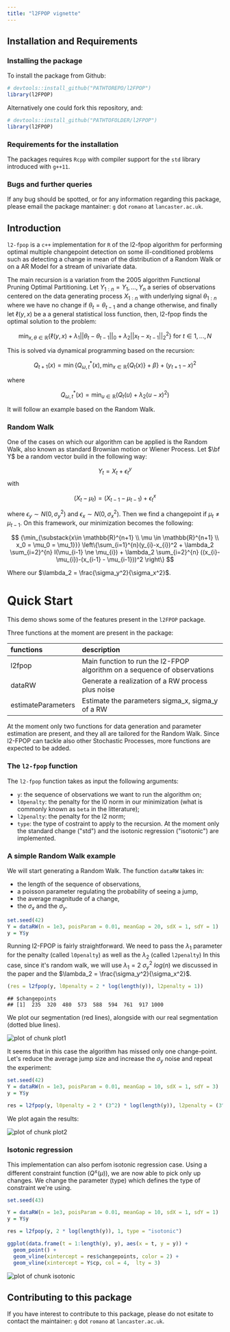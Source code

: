 ```yaml
---
title: "l2FPOP vignette"
---
```




## Installation and Requirements

### Installing the package

To install the package from Github: 


```r
# devtools::install_github("PATHTOREPO/l2FPOP")
library(l2FPOP)
```


Alternatively one could fork this repository, and: 


```r
# devtools::install_github("PATHTOFOLDER/l2FPOP")
library(l2FPOP)
```


### Requirements for the installation

The packages requires `Rcpp` with compiler support for the `std` library introduced with `g++11`.


### Bugs and further queries

If any bug should be spotted, or for any information regarding this package, please email the package mantainer: `g` dot `romano` at `lancaster.ac.uk`.

## Introduction

`l2-fpop` is a `c++` implementation for `R` of the l2-fpop algorithm for performing optimal multiple changepoint detection on some ill-conditioned problems such as detecting a change in mean of the distribution of a Random Walk or on a AR Model for a stream of univariate data.

The main recursion is a variation from the 2005 algorithm Functional Pruning Optimal Partitioning. Let $Y_{1:n} = {Y_1, \dots, Y_n}$ a series of observations centered on the data generating process $X_{1:n}$ with underlying signal $\theta_{1:n}$ where we have no change if $\theta_t = \theta_{t-1}$ and a change otherwise, and finally let $\ell(y, x)$ be a a general statistical loss function, then, l2-fpop finds the optimal solution to the problem:

$$
 \min_{x, \theta \in \mathbb{R}} \left\{  \ell(y, x) + \lambda_1 ||\theta_t - \theta_{t - 1}||_0 + \lambda_2 ||x_t - x_{t - 1}||_2^2 \right\} \ \text{for} \ t \in {1, ..., N}
$$

This is solved via dynamical programming based on the recursion:

$$
Q_{t+1}(x) = \min \left\lbrace Q^*_{\omega,t}(x),\,\min_{x \in \mathbb{R}}\{Q_{t}(x)\} + \beta \right\rbrace + (y_{t+1}-x)^2
$$

where

$$
Q^*_{\omega,t}(x) = \min_{u \in \mathbb{R}}\left(Q_{t}(u) + \lambda_2 (u-x)^2 \right)
$$

It will follow an example based on the Random Walk. 

### Random Walk

One of the cases on which our algorithm can be applied is the Random Walk, also known as standard Brownian motion or Wiener Process. Let $\bf Y$ be a random vector build in the following way:

$$
Y_t = X_t + \epsilon_t^y
$$
with

$$
(X_{t} - \mu_{t}) = (X_{t-1} - \mu_{t-1}) + \epsilon_{t}^x
$$

where $\epsilon_y \sim N(0, \sigma^2_y)$ and $\epsilon_x \sim N(0, \sigma^2_x)$. Then we find a changepoint if $\mu_t \neq \mu_{t-1}$. On this framework, our minimization becomes the following: 

$$
{\min_{\substack{x\in \mathbb{R}^{n+1} \\ \mu \in \mathbb{R}^{n+1} \\ x_0 = \mu_0 = \mu_1}}} 
 \left\{\sum_{i=1}^{n}(y_{i}-x_{i})^2 + \lambda_2 \sum_{i=2}^{n} I(\mu_{i-1} \ne \mu_{i}) + \lambda_2 \sum_{i=2}^{n} ((x_{i}-\mu_{i})-(x_{i-1} - \mu_{i-1}))^2 \right\}
$$

Where our $\lambda_2 = \frac{\sigma_y^2}{\sigma_x^2}$.

# Quick Start

This demo shows some of the features present in the `l2FPOP` package. 

Three functions at the moment are present in the package:


|functions          |description                                                              |
|:------------------|:------------------------------------------------------------------------|
|l2fpop             |Main function to run the l2-FPOP algorithm on a sequence of observations |
|dataRW             |Generate a realization of a RW process plus noise                        |
|estimateParameters |Estimate the parameters sigma_x, sigma_y of a RW                         |

At the moment only two functions for data generation and parameter estimation are present, and they all are tailored for the Random Walk. Since l2-FPOP can tackle also other Stochastic Processes, more functions are expected to be added.

### The `l2-fpop` function

The `l2-fpop` function takes as input the following arguments:

- `y`: the sequence of observations we want to run the algorithm on;
- `l0penalty`: the penalty for the l0 norm in our minimization (what is commonly known as `beta` in the litterature);
- `l2penalty`: the penalty for the l2 norm;
- `type`: the type of costraint to apply to the recursion. At the moment only the standard change ("std") and the isotonic regression ("isotonic") are implemented.

### A simple Random Walk example

We will start generating a Random Walk. The function `dataRW` takes in:

- the length of the sequence of observations,
- a poisson parameter regulating the probability of seeing a jump,
- the average magnitude of a change,
- the $\sigma_x$ and the $\sigma_y$.


```r
set.seed(42)
Y = dataRW(n = 1e3, poisParam = 0.01, meanGap = 20, sdX = 1, sdY = 1)
y = Y$y
```

Running l2-FPOP is fairly straightforward. We need to pass the $\lambda_1$ parameter for the penalty (called `l0penalty`) as well as the $\lambda_2$ (called `l2penalty`)
In this case, since it's random walk, we will use $\lambda_1 = 2 \ \sigma_y^2 \ log(n)$ we discussed in the paper and the $\lambda_2 = \frac{\sigma_y^2}{\sigma_x^2}$.


```r
(res = l2fpop(y, l0penalty = 2 * log(length(y)), l2penalty = 1))
```

```
## $changepoints
## [1]  235  320  480  573  588  594  761  917 1000
```

We plot our segmentation (red lines), alongside with our real segmentation (dotted blue lines).

![plot of chunk plot1](figure/plot1-1.png)

It seems that in this case the algorithm has missed only one change-point. Let's reduce the average jump size and increase the $\sigma_y$ noise and repeat the experiment:


```r
set.seed(42)
Y = dataRW(n = 1e3, poisParam = 0.01, meanGap = 10, sdX = 1, sdY = 3)
y = Y$y

res = l2fpop(y, l0penalty = 2 * (3^2) * log(length(y)), l2penalty = (3^2) / 1)
```

We plot again the results:

![plot of chunk plot2](figure/plot2-1.png)

### Isotonic regression

This implementation can also perfom isotonic regression case. Using a different constraint function ($Q^{\leq}(\mu)$), we are now able to pick only up changes. We change the parameter (type) which defines the type of constraint we're using.


```r
set.seed(43)

Y = dataRW(n = 1e3, poisParam = 0.01, meanGap = 10, sdX = 1, sdY = 1)
y = Y$y

res = l2fpop(y, 2 * log(length(y)), 1, type = "isotonic")

ggplot(data.frame(t = 1:length(y), y), aes(x = t, y = y)) +
  geom_point() +
  geom_vline(xintercept = res$changepoints, color = 2) +
  geom_vline(xintercept = Y$cp, col = 4,  lty = 3)
```

![plot of chunk isotonic](figure/isotonic-1.png)

## Contributing to this package

If you have interest to contribute to this package, please do not esitate to contact the maintainer:  `g` dot `romano` at `lancaster.ac.uk`.
